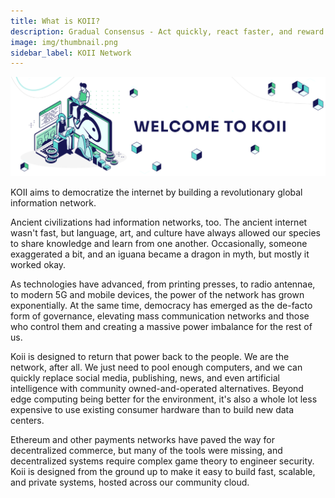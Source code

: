 ```yaml
---
title: What is KOII?
description: Gradual Consensus - Act quickly, react faster, and reward slowly.
image: img/thumbnail.png
sidebar_label: KOII Network
---
```


![img alt](img/Welcome.svg)

KOII aims to democratize the internet by building a revolutionary global information network.

Ancient civilizations had information networks, too. The ancient internet wasn't fast, but language, art, and culture have always allowed our species to share knowledge and learn from one another. Occasionally, someone exaggerated a bit, and an iguana became a dragon in myth, but mostly it worked okay.

As technologies have advanced, from printing presses, to radio antennae, to modern 5G and mobile devices, the power of the network has grown exponentially. At the same time, democracy has emerged as the de-facto form of governance, elevating mass communication networks and those who control them and creating a massive power imbalance for the rest of us.

Koii is designed to return that power back to the people. We are the network, after all. We just need to pool enough computers, and we can quickly replace social media, publishing, news, and even artificial intelligence with community owned-and-operated alternatives. Beyond edge computing being better for the environment, it's also a whole lot less expensive to use existing consumer hardware than to build new data centers.

<Description text="Your personal computer could be paying your rent, and it could help us build a more fair and open web." />

Ethereum and other payments networks have paved the way for decentralized commerce, but many of the tools were missing, and decentralized systems require complex game theory to engineer security. Koii is designed from the ground up to make it easy to build fast, scalable, and private systems, hosted across our community cloud.
